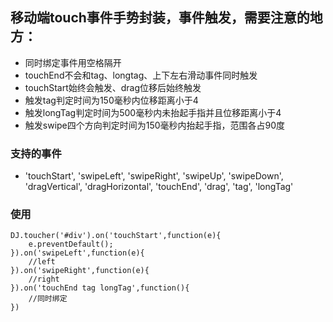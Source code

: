 ## 移动端touch事件手势封装，事件触发，需要注意的地方：
* 同时绑定事件用空格隔开
* touchEnd不会和tag、longtag、上下左右滑动事件同时触发
* touchStart始终会触发、drag位移后始终触发
* 触发tag判定时间为150毫秒内位移距离小于4
* 触发longTag判定时间为500毫秒内未抬起手指并且位移距离小于4
* 触发swipe四个方向判定时间为150毫秒内抬起手指，范围各占90度

### 支持的事件
* 'touchStart', 'swipeLeft', 'swipeRight', 'swipeUp', 'swipeDown', 'dragVertical', 'dragHorizontal', 'touchEnd', 'drag', 'tag', 'longTag'

### 使用
```
DJ.toucher('#div').on('touchStart',function(e){
    e.preventDefault();
}).on('swipeLeft',function(e){
    //left
}).on('swipeRight',function(e){
    //right
}).on('touchEnd tag longTag',function(){
    //同时绑定
})
```

